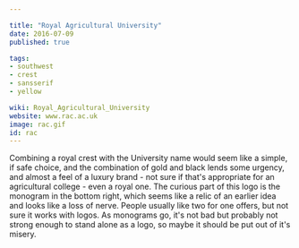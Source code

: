 ```yaml
---

title: "Royal Agricultural University"
date: 2016-07-09
published: true

tags:
- southwest
- crest
- sansserif
- yellow

wiki: Royal_Agricultural_University
website: www.rac.ac.uk
image: rac.gif
id: rac
---
```


Combining a royal crest with the University name would seem like a simple, if safe choice, and the combination of gold and black lends some urgency, and almost a feel of a luxury brand - not sure if that's appropriate for an agricultural college - even a royal one. The curious part of this logo is the monogram in the bottom right, which seems like a relic of an earlier idea and looks like a loss of nerve. People usually like two for one offers, but not sure it works with logos. As monograms go, it's not bad but probably not strong enough to stand alone as a logo, so maybe it should be put out of it's misery.
